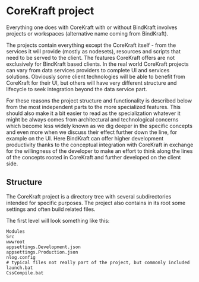 # CoreKraft project

Everything one does with CoreKraft with or without BindKraft involves projects or workspaces (alternative name coming from BindKraft).

The projects contain everything except the CoreKraft itself - from the services it will provide (mostly as nodesets), resources and scripts that need to be served to the client. The features CoreKraft offers are not exclusively for BindKraft based clients. In the real world CoreKraft projects can vary from data services providers to complete UI and services solutions. Obviously some client technologies will be able to benefit from CoreKraft for their UI, but others will have very different structure and lifecycle to seek integration beyond the data service part.

For these reasons the project structure and functionality is described below from the most independent parts to the more specialized features. This should also make it a bit easier to read as the specialization whatever it might be always comes from architectural and technological concerns which become less widely known as we dig deeper in the specific concepts and even more when we discuss their effect further down the line, for example on the UI. Here BindKraft can offer higher development productivity thanks to the conceptual integration with CoreKraft in exchange for the willingness of the developer to make an effort to think along the lines of the concepts rooted in CoreKraft and further developed on the client side.

## Structure

The CoreKraft project is a directory tree with several subdirectories intended for specific purposes. The project also contains in its root some settings and often build related files.

The first level will look something like this:

```
Modules
Src
wwwroot
appsettings.Development.json
appsettings.Production.json
nlog.config
# typical files not really part of the project, but commonly included
launch.bat
CssCompile.bat
```

